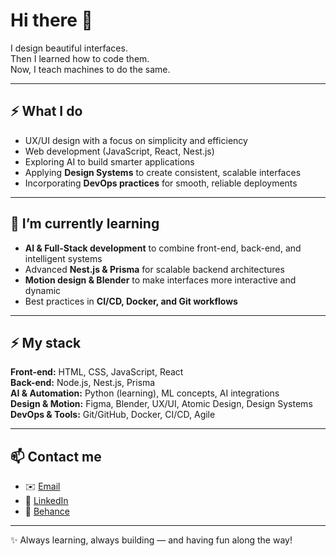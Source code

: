 # Hi there 👋

I design beautiful interfaces.  
Then I learned how to code them.  
Now, I teach machines to do the same.

---

## ⚡ What I do
- UX/UI design with a focus on simplicity and efficiency  
- Web development (JavaScript, React, Nest.js)  
- Exploring AI to build smarter applications  
- Applying **Design Systems** to create consistent, scalable interfaces  
- Incorporating **DevOps practices** for smooth, reliable deployments  

---

## 🌱 I’m currently learning
- **AI & Full-Stack development** to combine front-end, back-end, and intelligent systems  
- Advanced **Nest.js & Prisma** for scalable backend architectures  
- **Motion design & Blender** to make interfaces more interactive and dynamic  
- Best practices in **CI/CD, Docker, and Git workflows**  

---

## ⚡ My stack
**Front-end:** HTML, CSS, JavaScript, React  
**Back-end:** Node.js, Nest.js, Prisma  
**AI & Automation:** Python (learning), ML concepts, AI integrations  
**Design & Motion:** Figma, Blender, UX/UI, Atomic Design, Design Systems  
**DevOps & Tools:** Git/GitHub, Docker, CI/CD, Agile  

---

## 📫 Contact me
- ✉️ [Email](mailto:yann.duchateau97@gmail.com)  
- 💼 [LinkedIn](https://www.linkedin.com/in/yann-duchateau/)  
- 🎨 [Behance](https://www.behance.net/inspectcolombi)

---

✨ Always learning, always building — and having fun along the way!
